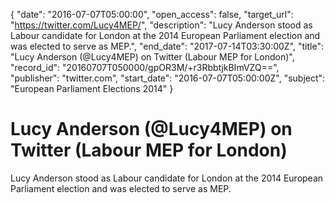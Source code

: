 {
  "date": "2016-07-07T05:00:00", 
  "open_access": false, 
  "target_url": "https://twitter.com/Lucy4MEP/", 
  "description": "Lucy Anderson stood as Labour candidate for London at the 2014 European Parliament election and was elected to serve as MEP.", 
  "end_date": "2017-07-14T03:30:00Z", 
  "title": "Lucy Anderson (@Lucy4MEP) on Twitter (Labour MEP for London)", 
  "record_id": "20160707T050000/gpOR3M/+r3RbbtjkBImVZQ==", 
  "publisher": "twitter.com", 
  "start_date": "2016-07-07T05:00:00Z", 
  "subject": "European Parliament Elections 2014"
}

# Lucy Anderson (@Lucy4MEP) on Twitter (Labour MEP for London)

Lucy Anderson stood as Labour candidate for London at the 2014 European Parliament election and was elected to serve as MEP.